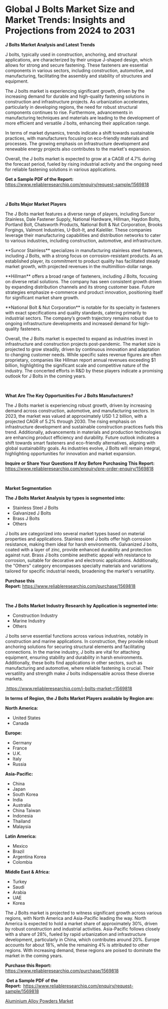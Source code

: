 <p><h1>Global J Bolts Market Size and Market Trends: Insights and Projections from 2024 to 2031</h1></p><p><strong>J Bolts Market Analysis and Latest Trends</strong></p>
<p><p>J bolts, typically used in construction, anchoring, and structural applications, are characterized by their unique J-shaped design, which allows for strong and secure fastening. These fasteners are essential components in various sectors, including construction, automotive, and manufacturing, facilitating the assembly and stability of structures and equipment.</p><p>The J bolts market is experiencing significant growth, driven by the increasing demand for durable and high-quality fastening solutions in construction and infrastructure projects. As urbanization accelerates, particularly in developing regions, the need for robust structural components continues to rise. Furthermore, advancements in manufacturing techniques and materials are leading to the development of more efficient and versatile J bolts, enhancing their application range.</p><p>In terms of market dynamics, trends indicate a shift towards sustainable practices, with manufacturers focusing on eco-friendly materials and processes. The growing emphasis on infrastructure development and renewable energy projects also contributes to the market's expansion. </p><p>Overall, the J bolts market is expected to grow at a CAGR of 4.7% during the forecast period, fueled by rising industrial activity and the ongoing need for reliable fastening solutions in various applications.</p></p>
<p><strong>Get a Sample PDF of the Report:&nbsp;</strong> <a href="https://www.reliableresearchiq.com/enquiry/request-sample/1569818?utm_campaign=104&utm_medium=2&utm_source=Github&utm_content=ia&utm_term=29122024&utm_id=j-bolts">https://www.reliableresearchiq.com/enquiry/request-sample/1569818</a></p>
<p>&nbsp;</p>
<p><strong>J Bolts Major Market Players</strong></p>
<p><p>The J Bolts market features a diverse range of players, including Suncor Stainless, Dale Fastener Supply, National Hardware, Hillman, Haydon Bolts, Portland Bolt, Chatsworth Products, National Bolt & Nut Corporation, Brooks Forgings, Valmont Industries, U-Bolt-It, and Kaleliler. These companies leverage their manufacturing capabilities and distribution networks to cater to various industries, including construction, automotive, and infrastructure.</p><p>**Suncor Stainless** specializes in manufacturing stainless steel fasteners, including J Bolts, with a strong focus on corrosion-resistant products. As an established player, its commitment to product quality has facilitated steady market growth, with projected revenues in the multimillion-dollar range.</p><p>**Hillman** offers a broad range of fasteners, including J Bolts, focusing on diverse retail solutions. The company has seen consistent growth driven by expanding distribution channels and its strong customer base. Future strategies emphasize e-commerce and product innovation, positioning itself for significant market share growth.</p><p>**National Bolt & Nut Corporation** is notable for its specialty in fasteners with exact specifications and quality standards, catering primarily to industrial sectors. The company’s growth trajectory remains robust due to ongoing infrastructure developments and increased demand for high-quality fasteners.</p><p>Overall, the J Bolts market is expected to expand as industries invest in infrastructure and construction projects post-pandemic. The market size is projected to grow steadily, driven by continuous innovation and adaptation to changing customer needs. While specific sales revenue figures are often proprietary, companies like Hillman report annual revenues exceeding $1 billion, highlighting the significant scale and competitive nature of the industry. The concerted efforts in R&D by these players indicate a promising outlook for J Bolts in the coming years.</p></p>
<p>&nbsp;</p>
<p><strong>What Are The Key Opportunities For J Bolts Manufacturers?</strong></p>
<p><p>The J Bolts market is experiencing robust growth, driven by increasing demand across construction, automotive, and manufacturing sectors. In 2023, the market was valued at approximately USD 1.2 billion, with a projected CAGR of 5.2% through 2030. The rising emphasis on infrastructure development and sustainable construction practices fuels this trend. Additionally, advancements in materials and production technologies are enhancing product efficiency and durability. Future outlook indicates a shift towards smart fasteners and eco-friendly alternatives, aligning with global sustainability goals. As industries evolve, J Bolts will remain integral, highlighting opportunities for innovation and market expansion.</p></p>
<p><strong>Inquire or Share Your Questions If Any Before Purchasing This Report:</strong> <a href="https://www.reliableresearchiq.com/enquiry/pre-order-enquiry/1569818?utm_campaign=104&utm_medium=2&utm_source=Github&utm_content=ia&utm_term=29122024&utm_id=j-bolts">https://www.reliableresearchiq.com/enquiry/pre-order-enquiry/1569818</a></p>
<p>&nbsp;</p>
<p><strong>Market Segmentation</strong></p>
<p><strong>The J Bolts Market Analysis by types is segmented into:</strong></p>
<p><ul><li>Stainless Steel J Bolts</li><li>Galvanized J Bolts</li><li>Brass J Bolts</li><li>Others</li></ul></p>
<p><p>J bolts are categorized into several market types based on material properties and applications. Stainless steel J bolts offer high corrosion resistance, making them ideal for harsh environments. Galvanized J bolts, coated with a layer of zinc, provide enhanced durability and protection against rust. Brass J bolts combine aesthetic appeal with resistance to corrosion, suitable for decorative and electronic applications. Additionally, the "Others" category encompasses specialty materials and variations tailored for specific industrial needs, broadening the market's versatility.</p></p>
<p><strong>Purchase this Report:&nbsp;</strong><a href="https://www.reliableresearchiq.com/purchase/1569818?utm_campaign=104&utm_medium=2&utm_source=Github&utm_content=ia&utm_term=29122024&utm_id=j-bolts">https://www.reliableresearchiq.com/purchase/1569818</a></p>
<p>&nbsp;</p>
<p><strong>The J Bolts Market Industry Research by Application is segmented into:</strong></p>
<p><ul><li>Construction Industry</li><li>Marine Industry</li><li>Others</li></ul></p>
<p><p>J bolts serve essential functions across various industries, notably in construction and marine applications. In construction, they provide robust anchoring solutions for securing structural elements and facilitating connections. In the marine industry, J bolts are vital for attaching equipment, ensuring stability and durability in harsh environments. Additionally, these bolts find applications in other sectors, such as manufacturing and automotive, where reliable fastening is crucial. Their versatility and strength make J bolts indispensable across these diverse markets.</p></p>
<p><a href="https://www.reliableresearchiq.com/j-bolts-market-r1569818?utm_campaign=104&utm_medium=2&utm_source=Github&utm_content=ia&utm_term=29122024&utm_id=j-bolts">&nbsp;https://www.reliableresearchiq.com/j-bolts-market-r1569818</a></p>
<p><strong>In terms of Region, the J Bolts Market Players available by Region are:</strong></p>
<p>
    <p> <strong> North America: </strong>
        <ul>
            <li>United States</li>
            <li>Canada</li>
        </ul>
        </p> 
    <p> <strong> Europe: </strong>
        <ul>
            <li>Germany</li>
            <li>France</li>
            <li>U.K.</li>
            <li>Italy</li>
            <li>Russia</li>
        </ul>
        </p> 
    <p> <strong> Asia-Pacific: </strong>
        <ul>
            <li>China</li>
            <li>Japan</li>
            <li>South Korea</li>
            <li>India</li>
            <li>Australia</li>
            <li>China Taiwan</li>
            <li>Indonesia</li>
            <li>Thailand</li>
            <li>Malaysia</li>
        </ul>
        </p> 
    <p> <strong> Latin America: </strong>
        <ul>
            <li>Mexico</li>
            <li>Brazil</li>
            <li>Argentina Korea</li>
            <li>Colombia</li>
        </ul>
        </p> 
    <p> <strong> Middle East & Africa: </strong>
        <ul>
            <li>Turkey</li>
            <li>Saudi</li>
            <li>Arabia</li>
            <li>UAE</li>
            <li>Korea</li>
        </ul>
    </p>
    </p>
<p><p>The J Bolts market is projected to witness significant growth across various regions, with North America and Asia-Pacific leading the way. North America is expected to hold a market share of approximately 30%, driven by robust construction and industrial activities. Asia-Pacific follows closely with a share of 28%, fueled by rapid urbanization and infrastructure development, particularly in China, which contributes around 20%. Europe accounts for about 18%, while the remaining 4% is attributed to other regions. With increasing demand, these regions are poised to dominate the market in the coming years.</p></p>
<p><strong>Purchase this Report: </strong><a href="https://www.reliableresearchiq.com/purchase/1569818?utm_campaign=104&utm_medium=2&utm_source=Github&utm_content=ia&utm_term=29122024&utm_id=j-bolts">https://www.reliableresearchiq.com/purchase/1569818</a></p>
<p>&nbsp;<strong>Get a Sample PDF of the Report:&nbsp;&nbsp;</strong><a href="https://www.reliableresearchiq.com/enquiry/request-sample/1569818?utm_campaign=104&utm_medium=2&utm_source=Github&utm_content=ia&utm_term=29122024&utm_id=j-bolts">https://www.reliableresearchiq.com/enquiry/request-sample/1569818</a></p>
<p><strong></strong></p>
<p><p><a href="https://github.com/carendesrochers299/Market-Research-Report-List-1/blob/main/aluminium-alloy-powders-market.md?utm_campaign=104&utm_medium=2&utm_source=Github&utm_content=ia&utm_term=29122024&utm_id=j-bolts">Aluminium Alloy Powders Market</a></p></p>